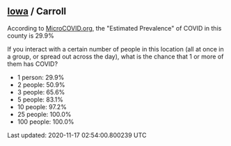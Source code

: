 
## [Iowa](/united-states/iowa) / Carroll

According to [MicroCOVID.org](http://microcovid.org),
the "Estimated Prevalence" of COVID in this county is 29.9%

If you interact with a certain number of people in this location
(all at once in a group, or spread out across the day), what is the chance that
1 or more of them has COVID?

- 1 person: 29.9%
- 2 people: 50.9%
- 3 people: 65.6%
- 5 people: 83.1%
- 10 people: 97.2%
- 25 people: 100.0%
- 100 people: 100.0%

Last updated: 2020-11-17 02:54:00.800239 UTC
